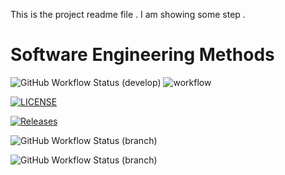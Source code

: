 This is the project readme file .
I am showing some step .

# Software Engineering Methods
![GitHub Workflow Status (develop)](https://img.shields.io/github/workflow/status/Min-heink/sem/A%20workflow%20for%20my%20Hello%20World%20App/develop?style=flat-square)
![workflow](https://github.com/Min-heink/sem/actions/workflows/main.yml/badge.svg)

[![LICENSE](https://img.shields.io/github/license/Min-heink/sem.svg?style=flat-square)](https://github.com/Thawzin-hein/sem2/blob/master/LICENSE)

[![Releases](https://img.shields.io/github/release/Min-heink/sem/all.svg?style=flat-square)](https://github.com/Thawzin-hein/sem2/releases)


![GitHub Workflow Status (branch)](https://img.shields.io/github/workflow/status/Thawzin-hein/sem/A%20workflow%20for%20my%20Hello%20World%20App/master?style=flat-square)

![GitHub Workflow Status (branch)](https://img.shields.io/github/workflow/status/Min-heink/sem/A%20workflow%20for%20my%20Hello%20World%20App/develop?style=flat-square)